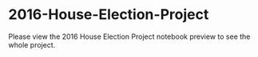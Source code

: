 # 2016-House-Election-Project
Please view the 2016 House Election Project notebook preview to see the whole project.
